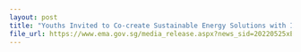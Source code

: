 ```yaml
---
layout: post
title: "Youths Invited to Co-create Sustainable Energy Solutions with Industry"
file_url: https://www.ema.gov.sg/media_release.aspx?news_sid=20220525xEuoM2Mir6Gv
---
```

